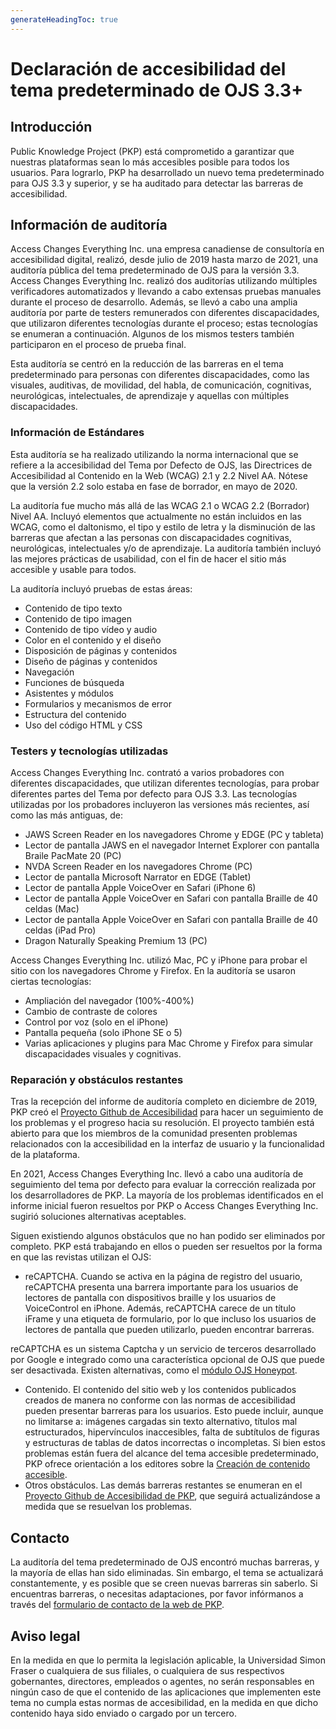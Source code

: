 ```yaml
---
generateHeadingToc: true
---
```


# Declaración de accesibilidad del tema predeterminado de OJS 3.3+

## Introducción

Public Knowledge Project (PKP) está comprometido a garantizar que nuestras plataformas sean lo más accesibles posible para todos los usuarios. Para lograrlo, PKP ha desarrollado un nuevo tema predeterminado para OJS 3.3 y superior, y se ha auditado para detectar las barreras de accesibilidad.

## Información de auditoría

Access Changes Everything Inc. una empresa canadiense de consultoría en accesibilidad digital, realizó, desde julio de 2019 hasta marzo de 2021, una auditoría pública del tema predeterminado de OJS para la versión 3.3. Access Changes Everything Inc. realizó dos auditorías utilizando múltiples verificadores automatizados y llevando a cabo extensas pruebas manuales durante el proceso de desarrollo. Además, se llevó a cabo una amplia auditoría por parte de testers remunerados con diferentes discapacidades, que utilizaron diferentes tecnologías durante el proceso; estas tecnologías se enumeran a continuación. Algunos de los mismos testers también participaron en el proceso de prueba final.

Esta auditoría se centró en la reducción de las barreras en el tema predeterminado para personas con diferentes discapacidades, como las visuales, auditivas, de movilidad, del habla, de comunicación, cognitivas, neurológicas, intelectuales, de aprendizaje y aquellas con múltiples discapacidades.

### Información de Estándares

Esta auditoría se ha realizado utilizando la norma internacional que se refiere a la accesibilidad del Tema por Defecto de OJS, las Directrices de Accesibilidad al Contenido en la Web (WCAG) 2.1 y 2.2 Nivel AA. Nótese que la versión 2.2 solo estaba en fase de borrador, en mayo de 2020.

La auditoría fue mucho más allá de las WCAG 2.1 o WCAG 2.2 (Borrador) Nivel AA. Incluyó elementos que actualmente no están incluidos en las WCAG, como el daltonismo, el tipo y estilo de letra y la disminución de las barreras que afectan a las personas con discapacidades cognitivas, neurológicas, intelectuales y/o de aprendizaje. La auditoría también incluyó las mejores prácticas de usabilidad, con el fin de hacer el sitio más accesible y usable para todos.

La auditoría incluyó pruebas de estas áreas:

* Contenido de tipo texto
* Contenido de tipo imagen
* Contenido de tipo vídeo y audio
* Color en el contenido y el diseño
* Disposición de páginas y contenidos
* Diseño de páginas y contenidos
* Navegación
* Funciones de búsqueda
* Asistentes y módulos
* Formularios y mecanismos de error
* Estructura del contenido
* Uso del código HTML y CSS

### Testers y tecnologías utilizadas

Access Changes Everything Inc. contrató a varios probadores con diferentes discapacidades, que utilizan diferentes tecnologías, para probar diferentes partes del Tema por defecto para OJS 3.3. Las tecnologías utilizadas por los probadores incluyeron las versiones más recientes, así como las más antiguas, de:

* JAWS Screen Reader en los navegadores Chrome y EDGE (PC y tableta)
* Lector de pantalla JAWS en el navegador Internet Explorer con pantalla Braile PacMate 20 (PC)
* NVDA Screen Reader en los navegadores Chrome (PC)
* Lector de pantalla Microsoft Narrator en EDGE (Tablet)
* Lector de pantalla Apple VoiceOver en Safari (iPhone 6)
* Lector de pantalla Apple VoiceOver en Safari con pantalla Braille de 40 celdas (Mac)
* Lector de pantalla Apple VoiceOver en Safari con pantalla Braille de 40 celdas (iPad Pro)
* Dragon Naturally Speaking Premium 13 (PC)

Access Changes Everything Inc. utilizó Mac, PC y iPhone para probar el sitio con los navegadores Chrome y Firefox. En la auditoría se usaron ciertas tecnologías:

* Ampliación del navegador (100%-400%)
* Cambio de contraste de colores
* Control por voz (solo en el iPhone)
* Pantalla pequeña (solo iPhone SE o 5)
* Varias aplicaciones y plugins para Mac Chrome y Firefox para simular discapacidades visuales y cognitivas.

### Reparación y obstáculos restantes

Tras la recepción del informe de auditoría completo en diciembre de 2019, PKP creó el [Proyecto Github de Accesibilidad](https://github.com/pkp/pkp-lib/projects/16) para hacer un seguimiento de los problemas y el progreso hacia su resolución. El proyecto también está abierto para que los miembros de la comunidad presenten problemas relacionados con la accesibilidad en la interfaz de usuario y la funcionalidad de la plataforma.

En 2021, Access Changes Everything Inc. llevó a cabo una auditoría de seguimiento del tema por defecto para evaluar la corrección realizada por los desarrolladores de PKP. La mayoría de los problemas identificados en el informe inicial fueron resueltos por PKP o Access Changes Everything Inc. sugirió soluciones alternativas aceptables.

Siguen existiendo algunos obstáculos que no han podido ser eliminados por completo. PKP está trabajando en ellos o pueden ser resueltos por la forma en que las revistas utilizan el OJS:

* reCAPTCHA. Cuando se activa en la página de registro del usuario, reCAPTCHA presenta una barrera importante para los usuarios de lectores de pantalla con dispositivos braille y los usuarios de VoiceControl en iPhone. Además, reCAPTCHA carece de un título iFrame y una etiqueta de formulario, por lo que incluso los usuarios de lectores de pantalla que pueden utilizarlo, pueden encontrar barreras.

reCAPTCHA es un sistema Captcha y un servicio de terceros desarrollado por Google e integrado como una característica opcional de OJS que puede ser desactivada. Existen alternativas, como el [módulo OJS Honeypot](https://github.com/ulsdevteam/pkp-formHoneypot).
* Contenido. El contenido del sitio web y los contenidos publicados creados de manera no conforme con las normas de accesibilidad pueden presentar barreras para los usuarios. Esto puede incluir, aunque no limitarse a: imágenes cargadas sin texto alternativo, títulos mal estructurados, hipervínculos inaccesibles, falta de subtítulos de figuras y estructuras de tablas de datos incorrectas o incompletas. Si bien estos problemas están fuera del alcance del tema accesible predeterminado, PKP ofrece orientación a los editores sobre la [Creación de contenido accesible](https://docs.pkp.sfu.ca/accessible-content/).
* Otros obstáculos. Las demás barreras restantes se enumeran en el [Proyecto Github de Accesibilidad de PKP](https://github.com/pkp/pkp-lib/projects/16), que seguirá actualizándose a medida que se resuelvan los problemas.

## Contacto

La auditoría del tema predeterminado de OJS encontró muchas barreras, y la mayoría de ellas han sido eliminadas. Sin embargo, el tema se actualizará constantemente, y es posible que se creen nuevas barreras sin saberlo. Si encuentras barreras, o necesitas adaptaciones, por favor infórmanos a través del [formulario de contacto de la web de PKP](https://pkp.sfu.ca/contact-us/).

## Aviso legal

En la medida en que lo permita la legislación aplicable, la Universidad Simon Fraser o cualquiera de sus filiales, o cualquiera de sus respectivos gobernantes, directores, empleados o agentes, no serán responsables en ningún caso de que el contenido de las aplicaciones que implementen este tema no cumpla estas normas de accesibilidad, en la medida en que dicho contenido haya sido enviado o cargado por un tercero.
